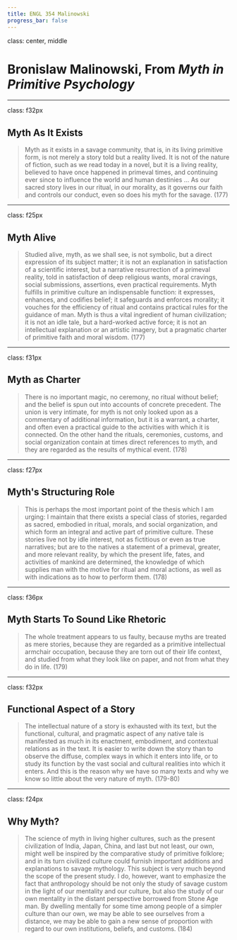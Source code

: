 ```yaml
---
title: ENGL 354 Malinowski
progress_bar: false
---
```

class: center, middle

# Bronislaw Malinowski, From *Myth in Primitive Psychology*
---
class: f32px
## Myth As It Exists

> Myth as it exists in a savage community, that is, in its living primitive form, is not merely a story told but a reality lived. It is not of the nature of fiction, such as we read today in a novel, but it is a living reality, believed to have once happened in primeval times, and continuing ever since to influence the world and human destinies … As our sacred story lives in our ritual, in our morality, as it governs our faith and controls our conduct, even so does his myth for the savage. (177)
---
class: f25px
## Myth Alive

> Studied alive, myth, as we shall see, is not symbolic, but a direct expression of its subject matter; it is not an explanation in satisfaction of a scientific interest, but a narrative resurrection of a primeval reality, told in satisfaction of deep religious wants, moral cravings, social submissions, assertions, even practical requirements. Myth fulfills in primitive culture an indispensable function: it expresses, enhances, and codifies belief; it safeguards and enforces morality; it vouches for the efficiency of ritual and contains practical rules for the guidance of man. Myth is thus a vital ingredient of human civilization; it is not an idle tale, but a hard-worked active force; it is not an intellectual explanation or an artistic imagery, but a pragmatic charter of primitive faith and moral wisdom. (177)
---
class: f31px
## Myth as Charter

> There is no important magic, no ceremony, no ritual without belief; and the belief is spun out into accounts of concrete precedent. The union is very intimate, for myth is not only looked upon as a commentary of additional information, but it is a warrant, a charter, and often even a practical guide to the activities with which it is connected. On the other hand the rituals, ceremonies, customs, and social organization contain at times direct references to myth, and they are regarded as the results of mythical event. (178)
---
class: f27px
## Myth's Structuring Role

> This is perhaps the most important point of the thesis which I am urging: I maintain that there exists a special class of stories, regarded as sacred, embodied in ritual, morals, and social organization, and which form an integral and active part of primitive culture. These stories live not by idle interest, not as fictitious or even as true narratives; but are to the natives a statement of a primeval, greater, and more relevant reality, by which the present life, fates, and activities of mankind are determined, the knowledge of which supplies man with the motive for ritual and moral actions, as well as with indications as to how to perform them. (178)
---
class: f36px
## Myth Starts To Sound Like Rhetoric

> The whole treatment appears to us faulty, because myths are treated as mere stories, because they are regarded as a primitive intellectual armchair occupation, because they are torn out of their life context, and studied from what they look like on paper, and not from what they do in life. (179)
---
class: f32px
## Functional Aspect of a Story

> The intellectual nature of a story is exhausted with its text, but the functional, cultural, and pragmatic aspect of any native tale is manifested as much in its enactment, embodiment, and contextual relations as in the text. It is easier to write down the story than to observe the diffuse, complex ways in which it enters into life, or to study its function by the vast social and cultural realities into which it enters. And this is the reason why we have so many texts and why we know so little about the very nature of myth. (179-80)
---
class: f24px
## Why Myth?

> The science of myth in living higher cultures, such as the present civilization of India, Japan, China, and last but not least, our own, might well be inspired by the comparative study of primitive folklore; and in its turn civilized culture could furnish important additions and explanations to savage mythology. This subject is very much beyond the scope of the present study. I do, however, want to emphasize the fact that anthropology should be not only the study of savage custom in the light of our mentality and our culture, but also the study of our own mentality in the distant perspective borrowed from Stone Age man. By dwelling mentally for some time among people of a simpler culture than our own, we may be able to see ourselves from a distance, we may be able to gain a new sense of proportion with regard to our own institutions, beliefs, and customs. (184)
